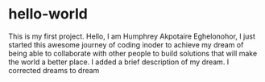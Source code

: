 # hello-world
This is my first project.
Hello, I am Humphrey Akpotaire Eghelonohor, I just started this awesome journey of coding inoder to achieve my dream of being able to collaborate with other people to build solutions that will make the world a better place.
I added a brief description of my dream.
I corrected dreams to dream
